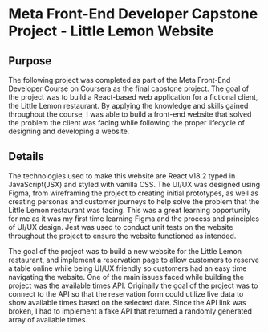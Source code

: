 # Meta Front-End Developer Capstone Project - Little Lemon Website

## Purpose

The following project was completed as part of the Meta Front-End Developer Course on Coursera as the final capstone project. The goal of the project was to build a React-based web application for a fictional client, the Little Lemon restaurant. By applying the knowledge and skills gained throughout the course, I was able to build a front-end website that solved the problem the client was facing while following the proper lifecycle of designing and developing a website.  

## Details

The technologies used to make this website are React v18.2 typed in JavaScript(JSX) and styled with vanilla CSS. The UI/UX was designed using Figma, from wireframing the project to creating initial prototypes, as well as creating personas and customer journeys to help solve the problem that the Little Lemon restaurant was facing. This was a great learning opportunity for me as it was my first time learning Figma and the process and principles of UI/UX design. Jest was used to conduct unit tests on the website throughout the project to ensure the website functioned as intended. 

The goal of the project was to build a new website for the Little Lemon restaurant, and implement a reservation page to allow customers to reserve a table online while being UI/UX friendly so customers had an easy time navigating the website. One of the main issues faced while building the project was the available times API. Originally the goal of the project was to connect to the API so that the reservation form could utilize live data to show available times based on the selected date. Since the API link was broken, I had to implement a fake API that returned a randomly generated array of available times. 

